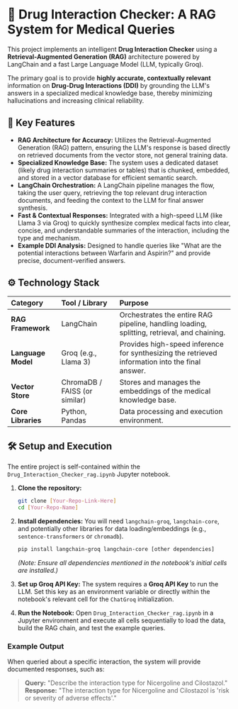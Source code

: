 # 💊 Drug Interaction Checker: A RAG System for Medical Queries

This project implements an intelligent **Drug Interaction Checker** using a **Retrieval-Augmented Generation (RAG)** architecture powered by LangChain and a fast Large Language Model (LLM, typically Groq).

The primary goal is to provide **highly accurate, contextually relevant** information on **Drug-Drug Interactions (DDI)** by grounding the LLM's answers in a specialized medical knowledge base, thereby minimizing hallucinations and increasing clinical reliability.

## 🚀 Key Features

* **RAG Architecture for Accuracy:** Utilizes the Retrieval-Augmented Generation (RAG) pattern, ensuring the LLM's response is based directly on retrieved documents from the vector store, not general training data.
* **Specialized Knowledge Base:** The system uses a dedicated dataset (likely drug interaction summaries or tables) that is chunked, embedded, and stored in a vector database for efficient semantic search.
* **LangChain Orchestration:** A LangChain pipeline manages the flow, taking the user query, retrieving the top relevant drug interaction documents, and feeding the context to the LLM for final answer synthesis.
* **Fast & Contextual Responses:** Integrated with a high-speed LLM (like Llama 3 via Groq) to quickly synthesize complex medical facts into clear, concise, and understandable summaries of the interaction, including the type and mechanism.
* **Example DDI Analysis:** Designed to handle queries like "What are the potential interactions between Warfarin and Aspirin?" and provide precise, document-verified answers.

## ⚙️ Technology Stack

| Category | Tool / Library | Purpose |
| :--- | :--- | :--- |
| **RAG Framework** | LangChain | Orchestrates the entire RAG pipeline, handling loading, splitting, retrieval, and chaining. |
| **Language Model** | Groq (e.g., Llama 3) | Provides high-speed inference for synthesizing the retrieved information into the final answer. |
| **Vector Store** | ChromaDB / FAISS (or similar) | Stores and manages the embeddings of the medical knowledge base. |
| **Core Libraries** | Python, Pandas | Data processing and execution environment. |

## 🛠️ Setup and Execution

The entire project is self-contained within the `Drug_Interaction_Checker_rag.ipynb` Jupyter notebook.

1.  **Clone the repository:**
    ```bash
    git clone [Your-Repo-Link-Here]
    cd [Your-Repo-Name]
    ```

2.  **Install dependencies:**
    You will need `langchain-groq`, `langchain-core`, and potentially other libraries for data loading/embeddings (e.g., `sentence-transformers` or `chromadb`).
    ```bash
    pip install langchain-groq langchain-core [other dependencies]
    ```
    *(Note: Ensure all dependencies mentioned in the notebook's initial cells are installed.)*

3.  **Set up Groq API Key:**
    The system requires a **Groq API Key** to run the LLM. Set this key as an environment variable or directly within the notebook's relevant cell for the `ChatGroq` initialization.

4.  **Run the Notebook:**
    Open `Drug_Interaction_Checker_rag.ipynb` in a Jupyter environment and execute all cells sequentially to load the data, build the RAG chain, and test the example queries.

### Example Output

When queried about a specific interaction, the system will provide documented responses, such as:

> **Query:** "Describe the interaction type for Nicergoline and Cilostazol."
> **Response:** "The interaction type for Nicergoline and Cilostazol is 'risk or severity of adverse effects'."
